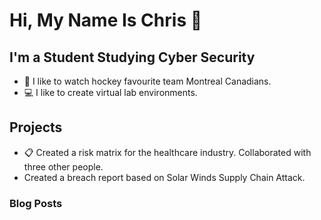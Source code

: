 # Hi, My Name Is Chris 👋 


## I'm a Student Studying Cyber Security

- 🏒 I like to watch hockey favourite team Montreal Canadians.
- 💻 I like to create virtual lab environments.

## Projects

- 📋 Created a risk matrix for the healthcare industry. Collaborated with three other people.
-    Created a breach report based on Solar Winds Supply Chain Attack.


### Blog Posts

